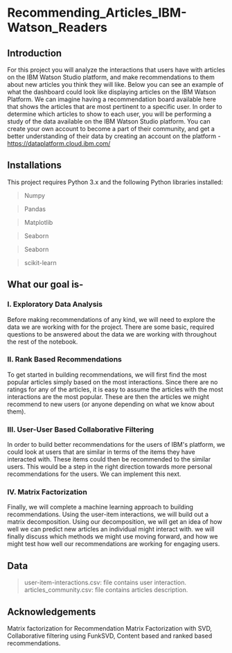# Recommending_Articles_IBM-Watson_Readers

## Introduction

For this project you will analyze the interactions that users have with articles on the IBM Watson Studio platform, and make recommendations to them about new articles you think they will like. Below you can see an example of what the dashboard could look like displaying articles on the IBM Watson Platform.
We can imagine having a recommendation board available here that shows the articles that are most pertinent to a specific user.
In order to determine which articles to show to each user, you will be performing a study of the data available on the IBM Watson Studio platform. You can create your own account to become a part of their community, and get a better understanding of their data by creating an account on the platform - https://dataplatform.cloud.ibm.com/


## Installations

This project requires Python 3.x and the following Python libraries installed:

> Numpy

> Pandas

> Matplotlib

> Seaborn

> Seaborn

> scikit-learn


## What our goal is-

### I. Exploratory Data Analysis

Before making recommendations of any kind, we will need to explore the data we are working with for the project. There are some basic, required questions to be answered about the data we are working with throughout the rest of the notebook.

### II. Rank Based Recommendations

To get started in building recommendations, we will first find the most popular articles simply based on the most interactions. Since there are no ratings for any of the articles, it is easy to assume the articles with the most interactions are the most popular. These are then the articles we might recommend to new users (or anyone depending on what we know about them).

### III. User-User Based Collaborative Filtering

In order to build better recommendations for the users of IBM's platform, we could look at users that are similar in terms of the items they have interacted with. These items could then be recommended to the similar users. This would be a step in the right direction towards more personal recommendations for the users. We can implement this next.

### IV. Matrix Factorization

Finally, we will complete a machine learning approach to building recommendations. Using the user-item interactions, we will build out a matrix decomposition. Using our decomposition, we will get an idea of how well we can predict new articles an individual might interact with. we will finally discuss which methods we might use moving forward, and how we might test how well our recommendations are working for engaging users.


## Data

> user-item-interactions.csv: file contains user interaction.
> articles_community.csv: file contains articles description.


## Acknowledgements

Matrix factorization for Recommendation Matrix Factorization with SVD, Collaborative filtering using FunkSVD, Content based and ranked based recommendations.
